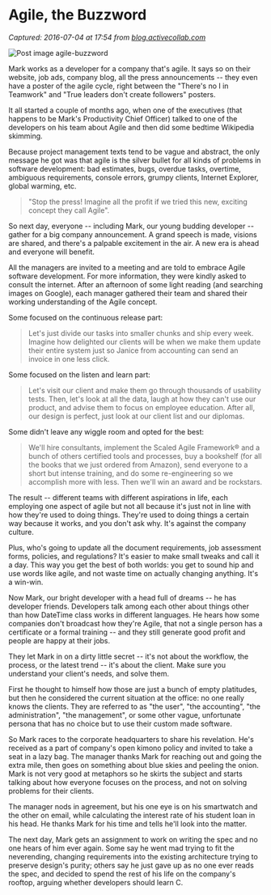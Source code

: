 # Agile, the Buzzword

_Captured: 2016-07-04 at 17:54 from [blog.activecollab.com](https://blog.activecollab.com/magazine/2015/09/15/agile-the-buzzword.html)_

![Post image agile-buzzword](https://blog.activecollab.com/assets/images/posts/agile-buzzword.png)

Mark works as a developer for a company that's agile. It says so on their website, job ads, company blog, all the press announcements -- they even have a poster of the agile cycle, right between the "There's no I in Teamwork" and "True leaders don't create followers" posters.

It all started a couple of months ago, when one of the executives (that happens to be Mark's Productivity Chief Officer) talked to one of the developers on his team about Agile and then did some bedtime Wikipedia skimming.

Because project management texts tend to be vague and abstract, the only message he got was that agile is the silver bullet for all kinds of problems in software development: bad estimates, bugs, overdue tasks, overtime, ambiguous requirements, console errors, grumpy clients, Internet Explorer, global warming, etc.

> "Stop the press! Imagine all the profit if we tried this new, exciting concept they call Agile".

So next day, everyone -- including Mark, our young budding developer -- gather for a big company announcement. A grand speech is made, visions are shared, and there's a palpable excitement in the air. A new era is ahead and everyone will benefit.

All the managers are invited to a meeting and are told to embrace Agile software development. For more information, they were kindly asked to consult the internet. After an afternoon of some light reading (and searching images on Google), each manager gathered their team and shared their working understanding of the Agile concept.

Some focused on the continuous release part:

> Let's just divide our tasks into smaller chunks and ship every week. Imagine how delighted our clients will be when we make them update their entire system just so Janice from accounting can send an invoice in one less click.

Some focused on the listen and learn part:

> Let's visit our client and make them go through thousands of usability tests. Then, let's look at all the data, laugh at how they can't use our product, and advise them to focus on employee education. After all, our design is perfect, just look at our client list and our diplomas.

Some didn't leave any wiggle room and opted for the best:

> We'll hire consultants, implement the Scaled Agile Framework® and a bunch of others certified tools and processes, buy a bookshelf (for all the books that we just ordered from Amazon), send everyone to a short but intense training, and do some re-engineering so we accomplish more with less. Then we'll win an award and be rockstars.

The result -- different teams with different aspirations in life, each employing one aspect of agile but not all because it's just not in line with how they're used to doing things. They're used to doing things a certain way because it works, and you don't ask why. It's against the company culture.

Plus, who's going to update all the document requirements, job assessment forms, policies, and regulations? It's easier to make small tweaks and call it a day. This way you get the best of both worlds: you get to sound hip and use words like agile, and not waste time on actually changing anything. It's a win-win.

Now Mark, our bright developer with a head full of dreams -- he has developer friends. Developers talk among each other about things other than how DateTime class works in different languages. He hears how some companies don't broadcast how they're Agile, that not a single person has a certificate or a formal training -- and they still generate good profit and people are happy at their jobs.

They let Mark in on a dirty little secret -- it's not about the workflow, the process, or the latest trend -- it's about the client. Make sure you understand your client's needs, and solve them.

First he thought to himself how those are just a bunch of empty platitudes, but then he considered the current situation at the office: no one really knows the clients. They are referred to as "the user", "the accounting", "the administration", "the management", or some other vague, unfortunate persona that has no choice but to use their custom made software.

So Mark races to the corporate headquarters to share his revelation. He's received as a part of company's open kimono policy and invited to take a seat in a lazy bag. The manager thanks Mark for reaching out and going the extra mile, then goes on something about blue skies and peeling the onion. Mark is not very good at metaphors so he skirts the subject and starts talking about how everyone focuses on the process, and not on solving problems for their clients.

The manager nods in agreement, but his one eye is on his smartwatch and the other on email, while calculating the interest rate of his student loan in his head. He thanks Mark for his time and tells he'll look into the matter.

The next day, Mark gets an assignment to work on writing the spec and no one hears of him ever again. Some say he went mad trying to fit the neverending, changing requirements into the existing architecture trying to preserve design's purity; others say he just gave up as no one ever reads the spec, and decided to spend the rest of his life on the company's rooftop, arguing whether developers should learn C.
